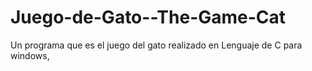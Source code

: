 Juego-de-Gato--The-Game-Cat
===========================

Un programa que es el juego del gato realizado en Lenguaje de C para windows,
